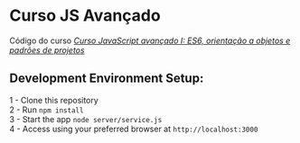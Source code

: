 # Curso JS Avançado
Código do curso *[Curso JavaScript avançado I: ES6, orientação a objetos e padrões de projetos](https://cursos.alura.com.br/course/javascript-es6-orientacao-a-objetos-parte-1)*

## Development Environment Setup:
1 - Clone this repository<br />
2 - Run `npm install`<br />
3 - Start the app `node server/service.js`<br />
4 - Access using your preferred browser at `http://localhost:3000`